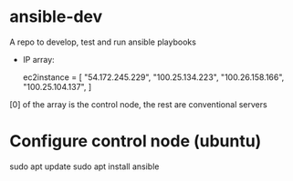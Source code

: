 # ansible-dev
A repo to develop, test and run ansible playbooks

- IP array:

    ec2instance = [
    "54.172.245.229",
    "100.25.134.223",
    "100.26.158.166",
    "100.25.104.137",
    ]

[0] of the array is the control node, the rest are conventional servers

# Configure control node (ubuntu)
sudo apt update
sudo apt install ansible
